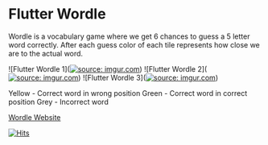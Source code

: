 
# Flutter Wordle

Wordle is a vocabulary game where we get 6 chances to guess a 5 letter word correctly. After each guess color of each tile represents how close we are to the actual word.

![Flutter Wordle 1](<a href="https://imgur.com/sI1kXXH"><img src="https://i.imgur.com/sI1kXXH.png" title="source: imgur.com" /></a>)
![Flutter Wordle 2](<a href="https://imgur.com/l7NdEJG"><img src="https://i.imgur.com/l7NdEJG.png" title="source: imgur.com" /></a>)
![Flutter Wordle 3](<a href="https://imgur.com/lBSyXF2"><img src="https://i.imgur.com/lBSyXF2.png" title="source: imgur.com" /></a>)


Yellow - Correct word in wrong position
Green - Correct word in correct position
Grey - Incorrect word

[Wordle Website](https://www.powerlanguage.co.uk/wordle/) 

[![Hits](https://hits.seeyoufarm.com/api/count/incr/badge.svg?url=https%3A%2F%2Fgithub.com%2FZenDeveloper7%2FFlutter-Wordle&count_bg=%2342A5F5&title_bg=%23555555&icon=flutter.svg&icon_color=%23E7E7E7&title=Views&edge_flat=false)](https://hits.seeyoufarm.com)

